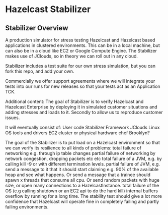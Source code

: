 
# Hazelcast Stabilizer

## Stabilizer Overview

A production simulator for stress testing Hazelcast and Hazelcast based applications in clustered environments. This can be in a local machine, but can also be in a cloud like EC2 or Google Compute Engine. The Stabilizer makes use of JClouds, so in theory we can roll out in any cloud.

Stabilizer includes a test suite for our own stress simulation, but you can fork this repo, and add your own.

Commercially we offer support agreements where we will integrate your tests into our runs for new releases so that your tests act as an Application TCK.

Additional content: The goal of Stabilizer is to verify Hazelcast and Hazelcast Enterprise by deploying it in simulated customer situations and adding stresses and loads to it.
Secondly to allow us to reproduce customer issues.

It will eventually consist of:
User code
Stabilizer Framework
JClouds
Linux OS tools and drivers
EC2 cluster or physical hardware
chef
Brooklyn?


The goal of the Stabilizer is to put load on a Hazelcast environment so that we can verify its resilience to all kinds of problems:
total failure of networking e.g. through ip table changes
partial failure of networking by network congestion, dropping packets etc etc
total failure of a JVM, e.g. by calling kill -9 or with different termination levels. 
partial failure of JVM, e.g. send a message to it that it should start claiming e.g. 90% of the available heap and see what happens. Or send a message that a trainee should spawn x threads that consume all cpu. Or send random packets with huge size, or open many connections to a HazelcastInstance. 
total failure of the OS (e.g calling shutdown or an EC2 api to do the hard kill)
internal buffers overflow by running for a long time.
The stability test should give a lot more confidence that Hazelcast will operate fine in completely failing and partly failing environments.